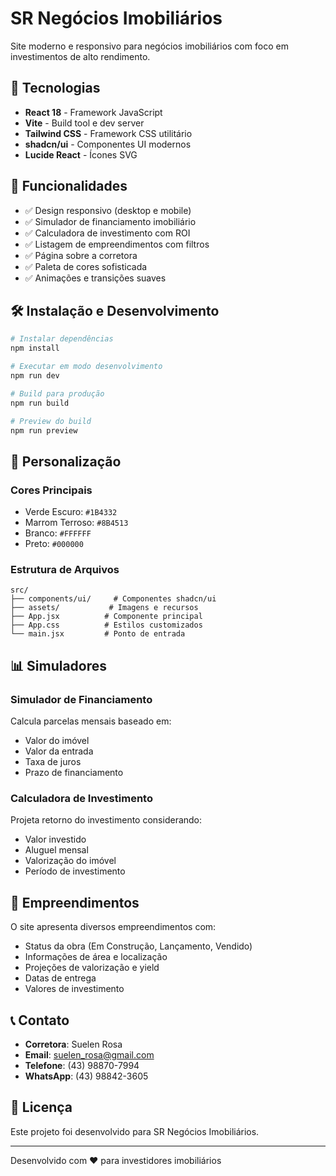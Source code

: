 # SR Negócios Imobiliários

Site moderno e responsivo para negócios imobiliários com foco em investimentos de alto rendimento.

## 🚀 Tecnologias

- **React 18** - Framework JavaScript
- **Vite** - Build tool e dev server
- **Tailwind CSS** - Framework CSS utilitário
- **shadcn/ui** - Componentes UI modernos
- **Lucide React** - Ícones SVG

## 📱 Funcionalidades

- ✅ Design responsivo (desktop e mobile)
- ✅ Simulador de financiamento imobiliário
- ✅ Calculadora de investimento com ROI
- ✅ Listagem de empreendimentos com filtros
- ✅ Página sobre a corretora
- ✅ Paleta de cores sofisticada
- ✅ Animações e transições suaves

## 🛠️ Instalação e Desenvolvimento

```bash
# Instalar dependências
npm install

# Executar em modo desenvolvimento
npm run dev

# Build para produção
npm run build

# Preview do build
npm run preview
```

## 🎨 Personalização

### Cores Principais
- Verde Escuro: `#1B4332`
- Marrom Terroso: `#8B4513`
- Branco: `#FFFFFF`
- Preto: `#000000`

### Estrutura de Arquivos

```
src/
├── components/ui/     # Componentes shadcn/ui
├── assets/           # Imagens e recursos
├── App.jsx          # Componente principal
├── App.css          # Estilos customizados
└── main.jsx         # Ponto de entrada
```

## 📊 Simuladores

### Simulador de Financiamento
Calcula parcelas mensais baseado em:
- Valor do imóvel
- Valor da entrada
- Taxa de juros
- Prazo de financiamento

### Calculadora de Investimento
Projeta retorno do investimento considerando:
- Valor investido
- Aluguel mensal
- Valorização do imóvel
- Período de investimento

## 🏢 Empreendimentos

O site apresenta diversos empreendimentos com:
- Status da obra (Em Construção, Lançamento, Vendido)
- Informações de área e localização
- Projeções de valorização e yield
- Datas de entrega
- Valores de investimento

## 📞 Contato

- **Corretora**: Suelen Rosa
- **Email**: suelen_rosa@gmail.com
- **Telefone**: (43) 98870-7994
- **WhatsApp**: (43) 98842-3605

## 📄 Licença

Este projeto foi desenvolvido para SR Negócios Imobiliários.

---

Desenvolvido com ❤️ para investidores imobiliários

